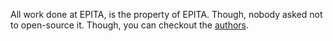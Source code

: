 All work done at EPITA, is the property of EPITA. Though, nobody asked not to open-source it.
Though, you can checkout the [authors](https://github.com/mittsh/42sh/blob/master/AUTHORS).
